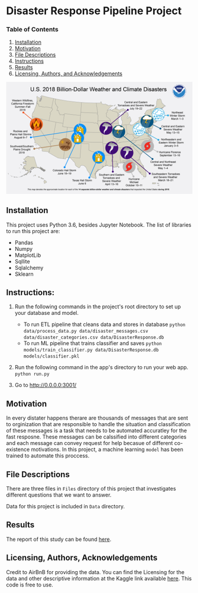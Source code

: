 # Disaster Response Pipeline Project
### Table of Contents

1. [Installation](#installation)
2. [Motivation](#motivation)
3. [File Descriptions](#files)
4. [Instructions](#Instructions)
5. [Results](#results)
6. [Licensing, Authors, and Acknowledgements](#licensing)
<p align="center">
  <img src="disaster response.png" width="600" title="hover text">
 
</p>





## Installation <a name="installation"></a>

This project uses Python 3.6, besides Jupyter Notebook. The list of libraries to run this project are:
* Pandas
* Numpy
* MatplotLib
* Sqllite
* Sqlalchemy
* Sklearn

## Instructions:
1. Run the following commands in the project's root directory to set up your database and model.

    - To run ETL pipeline that cleans data and stores in database
        `python data/process_data.py data/disaster_messages.csv data/disaster_categories.csv data/DisasterResponse.db`
    - To run ML pipeline that trains classifier and saves
        `python models/train_classifier.py data/DisasterResponse.db models/classifier.pkl`

2. Run the following command in the app's directory to run your web app.
    `python run.py`

3. Go to http://0.0.0.0:3001/

## Motivation<a name="motivation"></a>

In every distater happens therare are thousands of messages that are sent to orginization that are responsible to handle the situation and classification of these messages is a task that needs to be automated accuratley for the fast resposne. These messages can be calssified into different categories and each message can convey request for help becasue of different co-existence motivations. In this project, a machine learning `model` has been trained to automate this proccess.

## File Descriptions <a name="files"></a>

There are three files in `Files` directory of this project that investigates different questions that we want to answer.

Data for this project is included in `Data` directory.


## Results<a name="results"></a>

The report of this study can be found [here](https://amin-zadenoori.medium.com/studying-the-airbnb-seattle-data-by-crisp-dm-approach-e8fc42c34c46).


## Licensing, Authors, Acknowledgements<a name="licensing"></a>

Credit to AirBnB for providing the data. You can find the Licensing for the data and other descriptive information at the Kaggle link available [here](https://www.kaggle.com/airbnb/seattle). This code is free to use.
